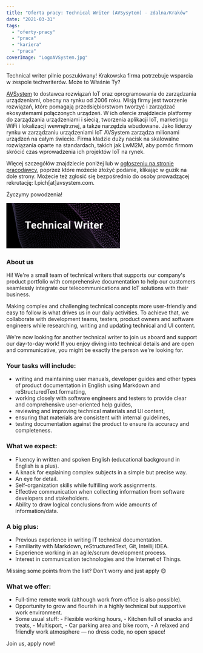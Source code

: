```yaml
---
title: "Oferta pracy: Technical Writer (AVSysytem) - zdalna/Kraków"
date: "2021-03-31"
tags:
  - "oferty-pracy"
  - "praca"
  - "kariera"
  - "praca"
coverImage: "LogoAVSystem.jpg"
---
```


Technical writer pilnie poszukiwany! Krakowska firma potrzebuje wsparcia w
zespole techwriterów. Może to Właśnie Ty?

[AVSystem](https://www.avsystem.com/) to dostawca rozwiązań IoT oraz
oprogramowania do zarządzania urządzeniami, obecny na rynku od 2006 roku. Misją
firmy jest tworzenie rozwiązań, które pomagają przedsiębiorstwom tworzyć i
zarządzać ekosystemami połączonych urządzeń. W ich ofercie znajdziecie platformy
do zarządzania urządzeniami i siecią, tworzenia aplikacji IoT, marketingu WiFi i
lokalizacji wewnętrznej, a także narzędzia wbudowane. Jako liderzy rynku w
zarządzaniu urządzeniami IoT AVSystem zarządza milionami urządzeń na całym
świecie. Firma kładzie duży nacisk na skalowalne rozwiązania oparte na
standardach, takich jak LwM2M, aby pomóc firmom skrócić czas wprowadzenia ich
projektów IoT na rynek.

Więcej szczegółów znajdziecie poniżej lub w
[ogłoszeniu na stronie pracodawcy](https://www.avsystem.com/careers/technical-writer/),
poprzez które możecie złożyć podanie, klikając w guzik na dole strony. Możecie
też zgłosić się bezpośrednio do osoby prowadzącej rekrutację:
l.pich\[at\]avsystem.com.

Życzymy powodzenia!

![](images/Zrzut-ekranu-2021-03-31-o-11.26.34-300x120.png)

### About us

Hi! We're a small team of technical writers that supports our company's product
portfolio with comprehensive documentation to help our customers seamlessly
integrate our telecommunications and IoT solutions with their business.

Making complex and challenging technical concepts more user-friendly and easy to
follow is what drives us in our daily activities. To achieve that, we
collaborate with development teams, testers, product owners and software
engineers while researching, writing and updating technical and UI content.

We're now looking for another technical writer to join us aboard and support our
day-to-day work! If you enjoy diving into technical details and are open and
communicative, you might be exactly the person we're looking for.

### Your tasks will include:

- writing and maintaining user manuals, developer guides and other types of
  product documentation in English using Markdown and reStructuredText
  formatting,
- working closely with software engineers and testers to provide clear and
  comprehensive user-oriented help guides,
- reviewing and improving technical materials and UI content,
- ensuring that materials are consistent with internal guidelines,
- testing documentation against the product to ensure its accuracy and
  completeness.

### What we expect:

- Fluency in written and spoken English (educational background in English is a
  plus).
- A knack for explaining complex subjects in a simple but precise way.
- An eye for detail.
- Self-organization skills while fulfilling work assignments.
- Effective communication when collecting information from software developers
  and stakeholders.
- Ability to draw logical conclusions from wide amounts of information/data.

### A big plus:

- Previous experience in writing IT technical documentation.
- Familiarity with Markdown, reStructuredText, Git, Intellij IDEA.
- Experience working in an agile/scrum development process.
- Interest in communication technologies and the Internet of Things.

Missing some points from the list? Don't worry and just apply 😊

### What we offer:

- Full-time remote work (although work from office is also possible).
- Opportunity to grow and flourish in a highly technical but supportive work
  environment.
- Some usual stuff: - Flexible working hours, - Kitchen full of snacks and
  treats, - Multisport, - Car parking area and bike room, - A relaxed and
  friendly work atmosphere — no dress code, no open space!

Join us, apply now!
